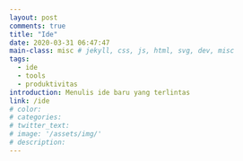 ```yaml
---
layout: post
comments: true
title: "Ide"
date: 2020-03-31 06:47:47
main-class: misc # jekyll, css, js, html, svg, dev, misc
tags:
  - ide
  - tools
  - produktivitas
introduction: Menulis ide baru yang terlintas
link: /ide
# color:
# categories:
# twitter_text:
# image: '/assets/img/'
# description:
---
```

